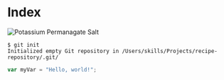 # Index

![Potassium Permanagate Salt](https://capremediation.com/wp-content/uploads/2022/08/potassium-permanganate-scaled.jpg)

```
$ git init
Initialized empty Git repository in /Users/skills/Projects/recipe-repository/.git/
```

``` javascript
var myVar = "Hello, world!";
```
